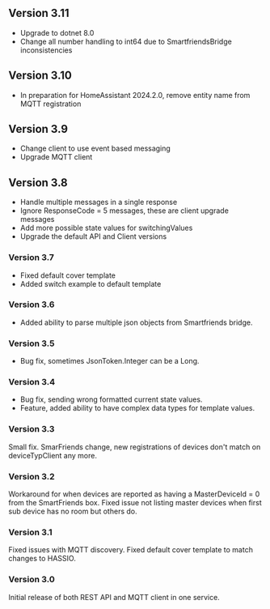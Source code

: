 ## Version 3.11
- Upgrade to dotnet 8.0
- Change all number handling to int64 due to SmartfriendsBridge inconsistencies

## Version 3.10
- In preparation for HomeAssistant 2024.2.0, remove entity name from MQTT registration

## Version 3.9

- Change client to use event based messaging
- Upgrade MQTT client

## Version 3.8

- Handle multiple messages in a single response
- Ignore ResponseCode = 5 messages, these are client upgrade messages
- Add more possible state values for switchingValues
- Upgrade the default API and Client versions

### Version 3.7

- Fixed default cover template
- Added switch example to default template

### Version 3.6

- Added ability to parse multiple json objects from Smartfriends bridge.

### Version 3.5

- Bug fix, sometimes JsonToken.Integer can be a Long.

### Version 3.4

- Bug fix, sending wrong formatted current state values.
- Feature, added ability to have complex data types for template values.

### Version 3.3

Small fix. SmarFriends change, new registrations of devices don't match on deviceTypClient any more.

### Version 3.2

Workaround for when devices are reported as having a MasterDeviceId = 0 from the SmartFriends box.
Fixed issue not listing master devices when first sub device has no room but others do.

### Version 3.1

Fixed issues with MQTT discovery.
Fixed default cover template to match changes to HASSIO.

### Version 3.0

Initial release of both REST API and MQTT client in one service.